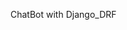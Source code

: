 ChatBot with Django_DRF

<!--


오늘의 요리

카테고리

난이도
 초급 중급 고급

테마?
메인요리, 밑반찬, 간식, 간단요리, 초대요리, 향토음식, 겨울음식, 여름음식

음식 분류

한식, 중식, 일식, 양식

요리 시간(선택) 10분 이하, 20~30분 이하, 상관없음




 -->
